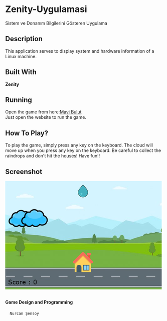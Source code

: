 # Zenity-Uygulamasi
Sistem ve Donanım Bilgilerini Gösteren Uygulama </br>

## **Description**</br>
This application serves to display system and hardware information of a Linux machine. 
</br>

## **Built With**</br>
**Zenity** 

## **Running**</br>
Open the game from here:[Mavi Bulut](https://nurcansensoyy.github.io/)</br>
Just open the website to run the game.

## **How To Play?**</br>
To play the game, simply press any key on the keyboard. The cloud will move up when you press any key on the keyboard. Be careful  to collect the raindrops and don't hit the houses! Have fun!!</br>

## **Screenshot**
![Mavi Bulut](https://github.com/nurcansensoyy/nurcansensoyy.github.io/blob/main/images/screenshot.png)</br>

##

#### **Game Design and Programming**</br>
      Nurcan Şensoy
